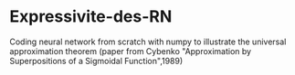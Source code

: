 # Expressivite-des-RN
Coding neural network from scratch with numpy to illustrate the universal approximation theorem (paper from Cybenko "Approximation by Superpositions of a Sigmoidal Function",1989)
